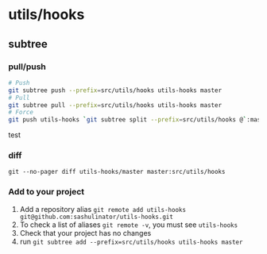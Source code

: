 # utils/hooks

## subtree

### pull/push

```bash
# Push
git subtree push --prefix=src/utils/hooks utils-hooks master
# Pull
git subtree pull --prefix=src/utils/hooks utils-hooks master
# Force
git push utils-hooks `git subtree split --prefix=src/utils/hooks @`:master --force
```

test

### diff

```
git --no-pager diff utils-hooks/master master:src/utils/hooks
```

### Add to your project

1. Add a repository alias `git remote add utils-hooks git@github.com:sashulinator/utils-hooks.git`
2. To check a list of aliases `git remote -v`, you must see `utils-hooks`
3. Check that your project has no changes
4. run `git subtree add --prefix=src/utils/hooks utils-hooks master`
